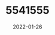 ---
title: 5541555
date: 2022-01-26
draft: false
name: 甘城なつき
img_url: https://ae05.alicdn.com/kf/Hff5c6c648b194270bcb5e56909f211a0a.png
original_fn: DSCF0454.jpg
tags:
- 甘城なつき

---
